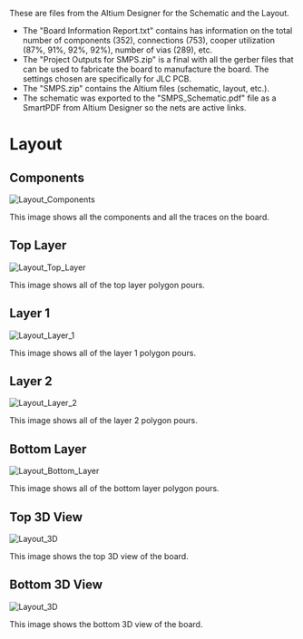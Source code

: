 These are files from the Altium Designer for the Schematic and the Layout. 

- The "Board Information Report.txt" contains has information on the total number of components (352), connections (753), cooper utilization (87%, 91%, 92%, 92%), number of vias (289), etc.
- The "Project Outputs for SMPS.zip" is a final with all the gerber files that can be used to fabricate the board to manufacture the board. The settings chosen are specifically for JLC PCB.
- The "SMPS.zip" contains the Altium files (schematic, layout, etc.).
- The schematic was exported to the "SMPS_Schematic.pdf" file as a SmartPDF from Altium Designer so the nets are active links. 

# Layout
## Components 
![Layout_Components](/Altium%20Designer%20Files/Altium%20Images/Layout_Components.png)

This image shows all the components and all the traces on the board.

## Top Layer
![Layout_Top_Layer](/Altium%20Designer%20Files/Altium%20Images/Layout_Top_Layer.png)

This image shows all of the top layer polygon pours.

## Layer 1
![Layout_Layer_1](/Altium%20Designer%20Files/Altium%20Images/Layout_Layer_1.png)

This image shows all of the layer 1 polygon pours.

## Layer 2
![Layout_Layer_2](/Altium%20Designer%20Files/Altium%20Images/Layout_Layer_2.png)

This image shows all of the layer 2 polygon pours.

## Bottom Layer
![Layout_Bottom_Layer](/Altium%20Designer%20Files/Altium%20Images/Layout_Bottom_Layer.png)

This image shows all of the bottom layer polygon pours.

## Top 3D View
![Layout_3D](/Altium%20Designer%20Files/Altium%20Images/Layout_3D_Top.png)

This image shows the top 3D view of the board.

## Bottom 3D View
![Layout_3D](/Altium%20Designer%20Files/Altium%20Images/Layout_3D_Bottom.png)

This image shows the bottom 3D view of the board.